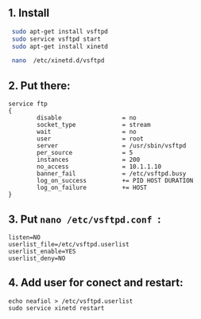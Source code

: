 
## 1. Install

```bash
 sudo apt-get install vsftpd
 sudo service vsftpd start
 sudo apt-get install xinetd

 nano  /etc/xinetd.d/vsftpd
 ```

## 2. Put there:
```
service ftp
{
        disable                 = no
        socket_type             = stream
        wait                    = no
        user                    = root
        server                  = /usr/sbin/vsftpd
        per_source              = 5
        instances               = 200
        no_access               = 10.1.1.10
        banner_fail             = /etc/vsftpd.busy
        log_on_success          += PID HOST DURATION
        log_on_failure          += HOST
}
```

## 3. Put `nano /etc/vsftpd.conf `:
```
listen=NO
userlist_file=/etc/vsftpd.userlist
userlist_enable=YES
userlist_deny=NO
```

## 4. Add user for conect and restart:
```
echo neafiol > /etc/vsftpd.userlist
sudo service xinetd restart
```
